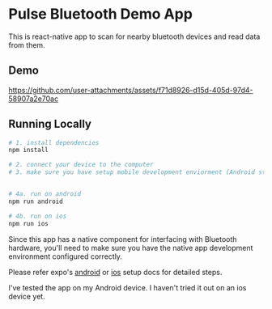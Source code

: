 # Pulse Bluetooth Demo App

This is react-native app to scan for nearby bluetooth devices and read data from them.

## Demo

https://github.com/user-attachments/assets/f71d8926-d15d-405d-97d4-58907a2e70ac

## Running Locally

```bash
# 1. install dependencies
npm install

# 2. connect your device to the computer
# 3. make sure you have setup mobile development enviorment (Android studio for Android and Xcode for ios)


# 4a. run on android
npm run android

# 4b. run on ios
npm run ios
```

Since this app has a native component for interfacing with Bluetooth hardware, you'll need to make sure you have the native app development environment configured correctly.

Please refer expo's [android](https://docs.expo.dev/get-started/set-up-your-environment/?mode=development-build&buildEnv=local&platform=android&device=physical) or [ios](https://docs.expo.dev/get-started/set-up-your-environment/?mode=development-build&buildEnv=local&platform=ios&device=physical) setup docs for detailed steps.

I've tested the app on my Android device. I haven't tried it out on an ios device yet.
